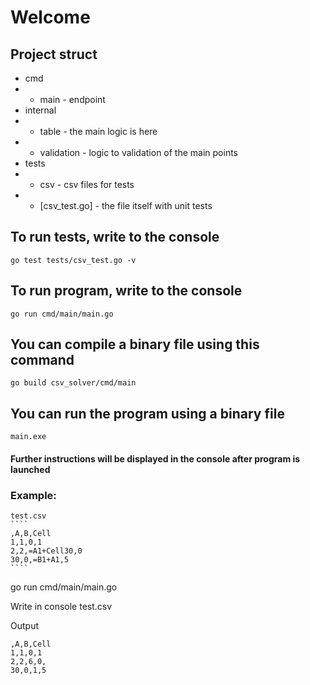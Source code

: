 # Welcome
## Project struct
- cmd
- - main - endpoint
- internal
- - table - the main logic is here
- - validation - logic to validation of the main points
- tests
- - csv - csv files for tests
- - [csv_test.go] - the file itself with unit tests

## To run tests, write to the console
````
go test tests/csv_test.go -v
````
## To run program, write to the console
````
go run cmd/main/main.go
````
## You can compile a binary file using this command
````
go build csv_solver/cmd/main 
````
## You can run the program using a binary file
````
main.exe
````

#### Further instructions will be displayed in the console after program is launched


### Example:
    test.csv
    ````
    ,A,B,Cell
    1,1,0,1
    2,2,=A1+Cell30,0
    30,0,=B1+A1,5
    ````
go run cmd/main/main.go

Write in console test.csv

Output 
    
    ,A,B,Cell
    1,1,0,1
    2,2,6,0,
    30,0,1,5 
